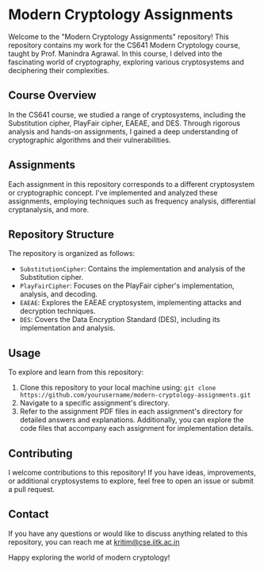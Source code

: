# Modern Cryptology Assignments

Welcome to the "Modern Cryptology Assignments" repository! This repository contains my work for the CS641 Modern Cryptology course, taught by Prof. Manindra Agrawal. In this course, I delved into the fascinating world of cryptography, exploring various cryptosystems and deciphering their complexities.

## Course Overview

In the CS641 course, we studied a range of cryptosystems, including the Substitution cipher, PlayFair cipher, EAEAE, and DES. Through rigorous analysis and hands-on assignments, I gained a deep understanding of cryptographic algorithms and their vulnerabilities.

## Assignments

Each assignment in this repository corresponds to a different cryptosystem or cryptographic concept. I've implemented and analyzed these assignments, employing techniques such as frequency analysis, differential cryptanalysis, and more.

## Repository Structure

The repository is organized as follows:
- `SubstitutionCipher`: Contains the implementation and analysis of the Substitution cipher.
- `PlayFairCipher`: Focuses on the PlayFair cipher's implementation, analysis, and decoding.
- `EAEAE`: Explores the EAEAE cryptosystem, implementing attacks and decryption techniques.
- `DES`: Covers the Data Encryption Standard (DES), including its implementation and analysis.

## Usage

To explore and learn from this repository:
1. Clone this repository to your local machine using: `git clone https://github.com/yourusername/modern-cryptology-assignments.git`
2. Navigate to a specific assignment's directory.
3. Refer to the assignment PDF files in each assignment's directory for detailed answers and explanations. Additionally, you can explore the code files that accompany each assignment for implementation details.


## Contributing

I welcome contributions to this repository! If you have ideas, improvements, or additional cryptosystems to explore, feel free to open an issue or submit a pull request.


## Contact

If you have any questions or would like to discuss anything related to this repository, you can reach me at kritim@cse.iitk.ac.in

Happy exploring the world of modern cryptology!

